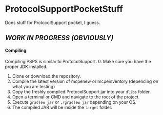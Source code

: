 # ProtocolSupportPocketStuff
Does stuff for ProtocolSupport pocket, I guess.

## *_WORK IN PROGRESS (OBVIOUSLY)_*

#### Compiling
Compiling PSPS is similar to ProtocolSupport.
0. Make sure you have the proper JDK installed.
1. Clone or download the repository.
2. Compile the latest version of mcpenew or mcpeinventory (depending on what you are testing)
3. Copy the freshly compiled ProtocolSupport.jar into your `dlibs` folder.
4. Open a terminal or CMD and navigate to the root of the project.
5. Execute `gradlew jar` or `./gradlew jar` depending on your OS.
6. The compiled JAR will be inside the `target` folder.
